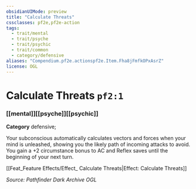 ```yaml
---
obsidianUIMode: preview
title: "Calculate Threats"
cssclasses: pf2e,pf2e-action
tags:
  - trait/mental
  - trait/psyche
  - trait/psychic
  - trait/common
  - category/defensive
aliases: "Compendium.pf2e.actionspf2e.Item.Fha8jFmfkOPxAsrZ"
license: OGL
---
```

# Calculate Threats `pf2:1`

### [[mental]][[psyche]][[psychic]]

**Category** defensive; 




Your subconscious automatically calculates vectors and forces when your mind is unleashed, showing you the likely path of incoming attacks to avoid. You gain a +2 circumstance bonus to AC and Reflex saves until the beginning of your next turn.

[[Feat_Feature Effects/Effect_ Calculate Threats|Effect: Calculate Threats]]

*Source: Pathfinder Dark Archive*
*OGL*